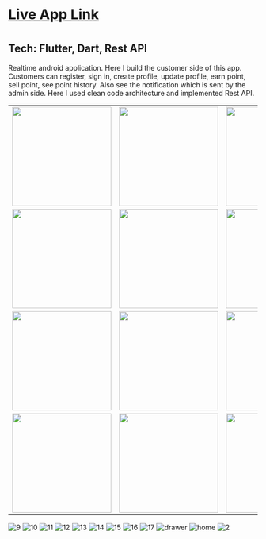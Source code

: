 <h1><a href = "https://play.google.com/store/apps/details?id=com.unnoti.unnoti">Live App Link</a><h1>
<h2>Tech: Flutter, Dart, Rest API</h2>
<p>Realtime android application. Here I build the customer side of this app. Customers can register, sign in, create profile, update profile, earn point, sell point, see point history. Also see the notification which is sent by the admin side. Here I used clean code architecture and implemented Rest API.</p>


<table>
  <tr>
    <td align="center"><img src="https://github.com/kafi015/Unnoti/assets/85091859/e1c371c6-7085-4d6b-a7df-7dd482c6d3a6" width="200" /></td>
    <td align="center"><img src="https://github.com/kafi015/Unnoti/assets/85091859/a76cf3c6-b988-4e01-9af7-d92f5ba4fc8d" width="200" /></td>
    <td align="center"><img src="https://github.com/kafi015/Unnoti/assets/85091859/16bbab87-2358-43f1-a80d-b2809bbdeb95" width="200" /></td>
    <td align="center"><img src="https://github.com/kafi015/Unnoti/assets/85091859/81e74ca3-99e4-4c2f-a762-483085ead47f" width="200" /></td>
    <td align="center"><img src="https://github.com/kafi015/Unnoti/assets/85091859/bb06b5fb-f08c-4c0f-908c-b10a4af136e8" width="200" /></td>
  </tr>
  <tr>
    <td align="center"><img src="https://github.com/kafi015/Unnoti/assets/85091859/350c74eb-260b-477f-bf8f-85eb0429ce40" width="200" /></td>
    <td align="center"><img src="https://github.com/kafi015/Unnoti/assets/85091859/e7478976-1ced-421e-b11d-308fa4267e24" width="200" /></td>
    <td align="center"><img src="https://github.com/kafi015/Unnoti/assets/85091859/3d3c7114-0ad6-4145-b819-5cf7f9645ca0" width="200" /></td>
    <td align="center"><img src="https://github.com/kafi015/Unnoti/assets/85091859/6cf9ced6-aa34-49f4-9e5f-3d66ca8c4141" width="200" /></td>
    <td align="center"><img src="https://github.com/kafi015/Unnoti/assets/85091859/790b04e4-e758-41bc-9283-9dec4848bdac" width="200" /></td>
  </tr>
  <tr>
    <td align="center"><img src="https://github.com/kafi015/Unnoti/assets/85091859/350c74eb-260b-477f-bf8f-85eb0429ce40" width="200" /></td>
    <td align="center"><img src="https://github.com/kafi015/Unnoti/assets/85091859/e7478976-1ced-421e-b11d-308fa4267e24" width="200" /></td>
    <td align="center"><img src="https://github.com/kafi015/Unnoti/assets/85091859/3d3c7114-0ad6-4145-b819-5cf7f9645ca0" width="200" /></td>
    <td align="center"><img src="https://github.com/kafi015/Unnoti/assets/85091859/81e74ca3-99e4-4c2f-a762-483085ead47f" width="200" /></td>
    <td align="center"><img src="https://github.com/kafi015/Unnoti/assets/85091859/bb06b5fb-f08c-4c0f-908c-b10a4af136e8" width="200" /></td>
  </tr>
  <tr>
    <td align="center"><img src="https://github.com/kafi015/Unnoti/assets/85091859/350c74eb-260b-477f-bf8f-85eb0429ce40" width="200" /></td>
    <td align="center"><img src="https://github.com/kafi015/Unnoti/assets/85091859/e7478976-1ced-421e-b11d-308fa4267e24" width="200" /></td>
    <td align="center"><img src="https://github.com/kafi015/Unnoti/assets/85091859/3d3c7114-0ad6-4145-b819-5cf7f9645ca0" width="200" /></td>
    <td align="center"><img src="https://github.com/kafi015/Unnoti/assets/85091859/81e74ca3-99e4-4c2f-a762-483085ead47f" width="200" /></td>
    <td align="center"><img src="https://github.com/kafi015/Unnoti/assets/85091859/bb06b5fb-f08c-4c0f-908c-b10a4af136e8" width="200" /></td>
  </tr>
</table>





![9]()
![10]()
![11](https://github.com/kafi015/Unnoti/assets/85091859/b855f847-89b7-4a6a-9d78-da20169beefb)
![12](https://github.com/kafi015/Unnoti/assets/85091859/e85f912e-f567-433b-8885-61f0992b8d21)
![13](https://github.com/kafi015/Unnoti/assets/85091859/61846787-b5fe-492c-bedd-8d99c20ec4d4)
![14](https://github.com/kafi015/Unnoti/assets/85091859/73b13c61-7ba1-4fed-9c4b-3b2c8d714766)
![15](https://github.com/kafi015/Unnoti/assets/85091859/b9ad8d58-230e-49e2-b090-09d02391883c)
![16](https://github.com/kafi015/Unnoti/assets/85091859/a577b695-8875-4ecb-bc2e-d8cda7126257)
![17](https://github.com/kafi015/Unnoti/assets/85091859/6a35ada5-24a1-40c7-8901-26537da73194)
![drawer](https://github.com/kafi015/Unnoti/assets/85091859/564a741d-fec8-4672-8bb1-366a0b51e5d3)
![home](https://github.com/kafi015/Unnoti/assets/85091859/ee65a4a2-1fa6-4104-af68-35ba68ea661c)
![2](https://github.com/kafi015/Unnoti/assets/85091859/058cea9a-0efe-4efc-928e-d46ed86f852f)

